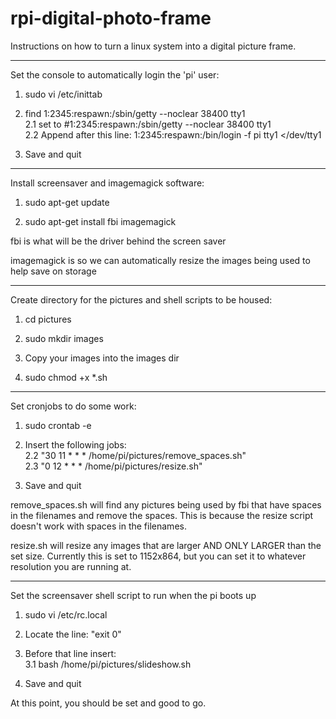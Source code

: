 rpi-digital-photo-frame
=======================

Instructions on how to turn a linux system into a digital picture frame.

***************************************************
Set the console to automatically login the 'pi' user:

1. sudo vi /etc/inittab

2. find 1:2345:respawn:/sbin/getty --noclear 38400 tty1  
	2.1 set to #1:2345:respawn:/sbin/getty --noclear 38400 tty1  
	2.2 Append after this line: 1:2345:respawn:/bin/login -f pi tty1 </dev/tty1   
	
3. Save and quit


***************************************************
Install screensaver and imagemagick software:

1. sudo apt-get update

2. sudo apt-get install fbi imagemagick

fbi is what will be the driver behind the screen saver

imagemagick is so we can automatically resize the images being used to help save on storage


***************************************************
Create directory for the pictures and shell scripts to be housed:

1. cd pictures

2. sudo mkdir images

3. Copy your images into the images dir

4. sudo chmod +x *.sh


***************************************************
Set cronjobs to do some work:

1. sudo crontab -e

2. Insert the following jobs:  
	2.2		"30  11 * * * /home/pi/pictures/remove_spaces.sh"  
	2.3		"0   12 * * * /home/pi/pictures/resize.sh"  
	
3. Save and quit

remove_spaces.sh will find any pictures being used by fbi that have spaces in the filenames and remove the spaces. This is because the resize script doesn't work with spaces in the filenames.

resize.sh will resize any images that are larger AND ONLY LARGER than the set size. Currently this is set to 1152x864, but you can set it to whatever resolution you are running at.
***************************************************
Set the screensaver shell script to run when the pi boots up

1. sudo vi /etc/rc.local

2. Locate the line: "exit 0"

3. Before that line insert:  
	3.1 bash /home/pi/pictures/slideshow.sh
	
4. Save and quit

At this point, you should be set and good to go.
